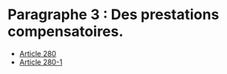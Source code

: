 # Paragraphe 3 : Des prestations compensatoires.

- [Article 280](article-280.md)
- [Article 280-1](article-280-1.md)
